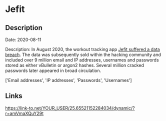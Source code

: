 # Jefit

## Description

Date: 2020-08-11

Description:
In August 2020, the workout tracking app <a href="https://www.jefit.com/jefit-news-product-updates/jefit-data-incident-public-announcement" target="_blank" rel="noopener">Jefit suffered a data breach</a>. The data was subsequently sold within the hacking community and included over 9 million email and IP addresses, usernames and passwords stored as either vBulletin or argon2 hashes. Several million cracked passwords later appeared in broad circulation.


['Email addresses', 'IP addresses', 'Passwords', 'Usernames']

## Links

https://link-to.net/YOUR_USER/25.65521152284034/dynamic/?r=amVmaXQuY29t